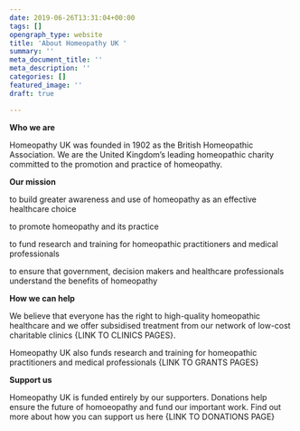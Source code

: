 ```yaml
---
date: 2019-06-26T13:31:04+00:00
tags: []
opengraph_type: website
title: 'About Homeopathy UK '
summary: ''
meta_document_title: ''
meta_description: ''
categories: []
featured_image: ''
draft: true

---
```

**Who we are**

Homeopathy UK was founded in 1902 as the British Homeopathic Association. We are the United Kingdom’s leading homeopathic charity committed to the promotion and practice of homeopathy.

**Our mission**

to build greater awareness and use of homeopathy as an effective healthcare choice

to promote homeopathy and its practice

to fund research and training for homeopathic practitioners and medical professionals

to ensure that government, decision makers and healthcare professionals understand the benefits of homeopathy

**How we can help**

We believe that everyone has the right to high-quality homeopathic healthcare and we offer subsidised treatment from our network of low-cost charitable clinics {LINK TO CLINICS PAGES}.

Homeopathy UK also funds research and training for homeopathic practitioners and medical professionals {LINK TO GRANTS PAGES}

**Support us**

Homeopathy UK is funded entirely by our supporters. Donations help ensure the future of homoeopathy and fund our important work. Find out more about how you can support us here {LINK TO DONATIONS PAGE}
